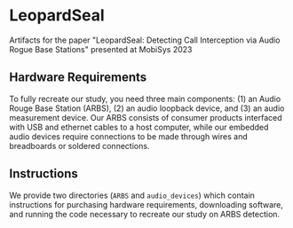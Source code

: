 # LeopardSeal
Artifacts for the paper "LeopardSeal: Detecting Call Interception via Audio Rogue Base Stations" presented at MobiSys 2023

## Hardware Requirements ##
To fully recreate our study, you need three main components: (1) an Audio Rouge Base Station (ARBS), (2) an audio loopback device, and (3) an audio measurement device. Our ARBS consists of consumer products interfaced with USB and ethernet cables to a host computer, while our embedded audio devices require connections to be made through wires and breadboards or soldered connections. 

## Instructions ##
We provide two directories (```ARBS``` and ```audio_devices```) which contain instructions for purchasing hardware requirements, downloading software, and running the code necessary to recreate our study on ARBS detection.